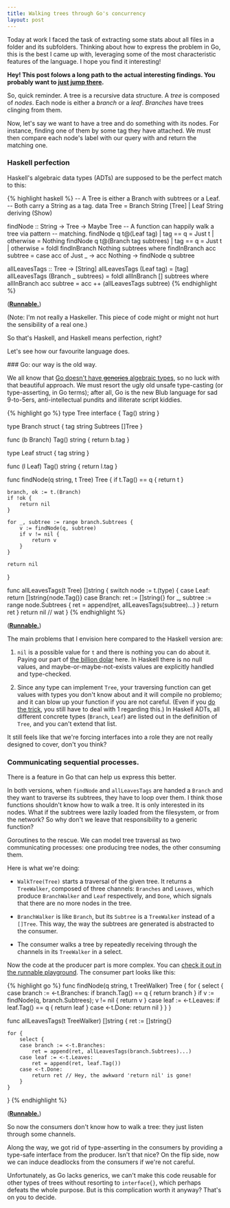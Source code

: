 ```yaml
---
title: Walking trees through Go's concurrency
layout: post
---
```


Today at work I faced the task of extracting some stats about all files in a folder and its subfolders. Thinking about how to express the problem in Go, this is the best I came up with, leveraging some of the most characteristic features of the language. I hope you find it interesting!

**Hey! This post folows a long path to the actual interesting findings. You probably want to [just jump there](#communicating-sequential-processes).**

So, quick reminder. A tree is a recursive data structure. A _tree_ is composed of _nodes_. Each node is either a _branch_ or a _leaf_. _Branches_ have trees clinging from them.

Now, let's say we want to have a tree and do something with its nodes. For instance, finding one of them by some tag they have attached. We must then compare each node's label with our query with and return the matching one.

### Haskell perfection

Haskell's algebraic data types (ADTs) are supposed to be the perfect match to this:

{% highlight haskell %}
-- A Tree is either a Branch with subtrees or a Leaf.
-- Both carry a String as a tag.
data Tree = Branch String [Tree] | Leaf String
  deriving (Show)

findNode :: String -> Tree -> Maybe Tree
-- A function can happily walk a tree via pattern
-- matching.
findNode q t@(Leaf tag)
  | tag == q    = Just t
  | otherwise   = Nothing
findNode q t@(Branch tag subtrees)
  | tag == q    = Just t
  | otherwise   = foldl findInBranch Nothing subtrees
    where 
      findInBranch acc subtree = case acc of
        Just _  -> acc
        Nothing -> findNode q subtree


allLeavesTags :: Tree -> [String]
allLeavesTags (Leaf tag) = [tag]
allLeavesTags (Branch _ subtrees) = foldl allInBranch [] subtrees
    where 
      allInBranch acc subtree = acc ++ (allLeavesTags subtree)
{% endhighlight %}

(**[Runnable.](http://codepad.org/DCtgZunm)**)

(Note: I'm not really a Haskeller. This piece of code might or might not hurt the sensibility of a real one.)

So that's Haskell, and Haskell means perfection, right?

Let's see how our favourite language does.

### Go: our way is the old way.

We all know that [Go doesn't have <strike>generics</strike> algebraic types][go-sum-types], so no luck with that beautiful approach. We must resort the ugly old unsafe type-casting (or type-asserting, in Go terms); after all, Go is the new Blub language for sad 9-to-5ers, anti-intellectual pundits and illiterate script kiddies.

{% highlight go %}
type Tree interface {
	Tag() string
}

type Branch struct {
	tag      string
	Subtrees []Tree
}

func (b Branch) Tag() string { return b.tag }

type Leaf struct {
	tag string
}

func (l Leaf) Tag() string { return l.tag }

func findNode(q string, t Tree) Tree {
	if t.Tag() == q {
		return t
	}

	branch, ok := t.(Branch)
	if !ok {
		return nil
	}

	for _, subtree := range branch.Subtrees {
		v := findNode(q, subtree)
		if v != nil {
			return v
		}
	}

	return nil
}

func allLeavesTags(t Tree) []string {
	switch node := t.(type) {
	case Leaf:
		return []string{node.Tag()}
	case Branch:
		ret := []string{}
		for _, subtree := range node.Subtrees {
			ret = append(ret, allLeavesTags(subtree)...)
		}
		return ret
	}
	return nil // wat
}
{% endhighlight %}

(**[Runnable.](http://play.golang.org/p/obX88lryWp)**)

The main problems that I envision here compared to the Haskell version are:

1. `nil` is a possible value for `t` and there is nothing you can do about it. Paying our part of [the billion dolar][billion-dollar] here. In Haskell there is no null values, and maybe-or-maybe-not-exists values are explicitly handled and type-checked.

2. Since any type can implement `Tree`, your traversing function can get values with types you don't know about and it will compile no problemo; and it can blow up your function if you are not careful. (Even if you [do the trick][sum-types-trick], you still have to deal with 1 regarding this.) In Haskell ADTs, all different concrete types (`Branch`, `Leaf`) are listed out in the definition of `Tree`, and you can't extend that list.

It still feels like that we're forcing interfaces into a role they are not really designed to cover, don't you think?

### Communicating sequential processes.

There is a feature in Go that can help us express this better.

In both versions, when `findNode` and `allLeavesTags` are handed a `Branch` and they want to traverse its subtrees, they have to loop over them. I think those functions shouldn't know how to walk a tree. It is only interested in its nodes. What if the subtrees were lazily loaded from the filesystem, or from the network? So why don't we leave that responsibility to a generic function?

Goroutines to the rescue. We can model tree traversal as two communicating processes: one producing tree nodes, the other consuming them.

Here is what we're doing:

* `WalkTree(Tree)` starts a traversal of the given tree. It returns a `TreeWalker`, composed of three channels: `Branches` and `Leaves`, which produce `BranchWalker` and `Leaf` respectively, and `Done`, which signals that there are no more nodes in the tree.

* `BranchWalker` is like `Branch`, but its `Subtree` is a `TreeWalker` instead of a `[]Tree`. This way, the way the subtrees are generated is abstracted to the consumer.

* The consumer walks a tree by repeatedly receiving through the channels in its `TreeWalker` in a select.

Now the code at the producer part is more complex. You can [check it out in the runnable playground](http://play.golang.org/p/mekC5QDbjM). The consumer part looks like this:

{% highlight go %}
func findNode(q string, t TreeWalker) Tree {
	for {
		select {
		case branch := <-t.Branches:
			if branch.Tag() == q {
				return branch
			}
			if v := findNode(q, branch.Subtrees); v != nil {
				return v
			}
		case leaf := <-t.Leaves:
			if leaf.Tag() == q {
				return leaf
			}
		case <-t.Done:
			return nil
		}
	}
}

func allLeavesTags(t TreeWalker) []string {
	ret := []string{}

	for {
		select {
		case branch := <-t.Branches:
			ret = append(ret, allLeavesTags(branch.Subtrees)...)
		case leaf := <-t.Leaves:
			ret = append(ret, leaf.Tag())
		case <-t.Done:
			return ret // Hey, the awkward 'return nil' is gone!
		}
	}
}
{% endhighlight %}

(**[Runnable.](http://play.golang.org/p/mekC5QDbjM)**)

So now the consumers don't know how to walk a tree: they just listen through some channels.

Along the way, we got rid of type-asserting in the consumers by providing a type-safe interface from the producer. Isn't that nice? On the flip side, now we can induce deadlocks from the consumers if we're not careful.

Unfortunately, as Go lacks generics, we can't make this code reusable for other types of trees without resorting to `interface{}`, which perhaps defeats the whole purpose. But is this complication worth it anyway? That's on you to decide.

[go-sum-types]: http://golang.org/doc/faq#variant_types
[billion-dollar]: http://www.infoq.com/presentations/Null-References-The-Billion-Dollar-Mistake-Tony-Hoare
[sum-types-trick]: http://www.jerf.org/iri/post/2917